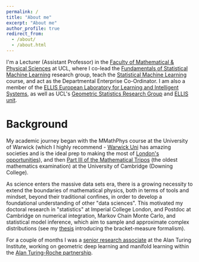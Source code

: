 ```yaml
---
permalink: /
title: "About me"
excerpt: "About me"
author_profile: true
redirect_from: 
  - /about/
  - /about.html
---
```


I'm a Lecturer  (Assistant Professor) in the [Faculty of Mathematical & Physical Sciences](https://www.ucl.ac.uk/mathematical-physical-sciences/mathematical-physical-sciences-0) at UCL, where I co-lead the 
[Fundamentals of Statistical Machine Learning](https://fsml-ucl.github.io/) research group, teach the [Statistical Machine Learning](https://www.ucl.ac.uk/module-catalogue/modules/statistical-machine-learning-STAT0042) course, and act as the Departmental Enterprise Co-Ordinator. I am also a member of the [ELLIS European Laboratory for Learning and Intelligent Systems](https://ellis.eu/), as well as UCL's [Geometric Statistics Research Group](https://geometricstatisticsgroup.wordpress.com/) and [ELLIS unit](https://ucl-ellis.github.io/).


Background
======

My academic journey began with the MMathPhys course at the University of Warwick (which I highly recommend - [Warwick Uni](https://www.warwicksu.com/) has amazing societies and is the ideal prep to making the most of [London's opportunities](https://alebarp.github.io/dance/)), and then [Part III of the Mathematical Tripos](https://www.dpmms.cam.ac.uk/~twk/PartIII.pdf) (the oldest mathematics examination) at the University of Cambridge (Downing College).

As science enters the massive data sets era, there is a growing necessity to extend the boundaries of mathematical physics, both in terms of tools and mindset, beyond their traditional confines, in order to develop a foundational understanding of other "data sciences".
This motivated my doctoral research in "statistics" at Imperial College London, and Postdoc at Cambridge on numerical integration, Markov Chain Monte Carlo, and statistical model inference, which aim to sample and approximate complex distributions (see my [thesis](https://spiral.imperial.ac.uk/bitstream/10044/1/84749/1/Barp-A-A-2020-PhD-Thesis.pdf) introducing the bracket-measure formalism).

For a couple of months I was a [senior research associate](https://www.turing.ac.uk/people/research-associates/alessandro-barp) at the Alan Turing Institute, working on geometric deep learning and manifold learning within the [Alan Turing-Roche partnership](https://www.turing.ac.uk/research/research-projects/alan-turing-institute-roche-strategic-partnership).






 
